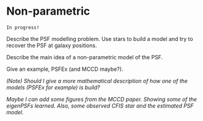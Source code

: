# Non-parametric

```{warning}
In progress!
```

Describe the PSF modelling problem. Use stars to build a model and try to recover the PSF at galaxy positions.

Describe the main idea of a non-parametric model of the PSF.

Give an example, PSFEx (and MCCD maybe?).

_(Note) Should I give a more mathematical description of how one of the models (PSFEx for example) is build?_

_Maybe I can add some figures from the MCCD paper. Showing some of the eigenPSFs learned. Also, some observed CFIS star and the estimated PSF model._
